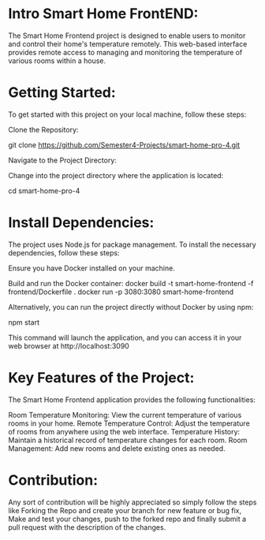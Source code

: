 # Intro Smart Home FrontEND: 

The Smart Home Frontend project is designed to enable users to monitor and control their home's temperature remotely. This web-based interface provides remote access to managing and monitoring the temperature of various rooms within a house.

# Getting Started:

To get started with this project on your local machine, follow these steps:

Clone the Repository:

git clone https://github.com/Semester4-Projects/smart-home-pro-4.git

Navigate to the Project Directory:

Change into the project directory where the application is located:

cd smart-home-pro-4

# Install Dependencies:

The project uses Node.js for package management. To install the necessary dependencies, follow these steps:

Ensure you have Docker installed on your machine.

Build and run the Docker container:
docker build -t smart-home-frontend -f frontend/Dockerfile .
docker run -p 3080:3080 smart-home-frontend

Alternatively, you can run the project directly without Docker by using npm:

npm start

This command will launch the application, and you can access it in your web browser at http://localhost:3090

# Key Features of the Project:

The Smart Home Frontend application provides the following functionalities:

Room Temperature Monitoring: View the current temperature of various rooms in your home.
Remote Temperature Control: Adjust the temperature of rooms from anywhere using the web interface.
Temperature History: Maintain a historical record of temperature changes for each room.
Room Management: Add new rooms and delete existing ones as needed.

# Contribution:

Any sort of contribution will be highly appreciated so simply follow the steps like Forking the Repo and create your branch for new feature or bug fix, Make and test your changes, push to the forked repo and finally submit a pull request with the description of the changes.



